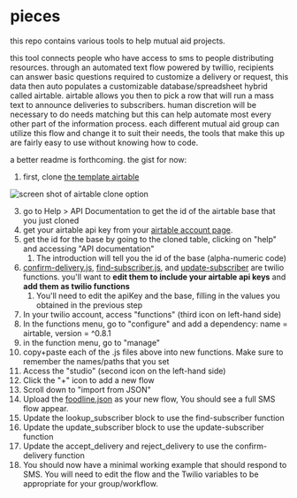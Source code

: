 # pieces

this repo contains various tools to help mutual aid projects.
 
this tool connects people who have access to sms to people distributing resources. through an automated text flow powered by twillio, recipients can answer basic questions required to customize a delivery or request, this data then auto populates a customizable database/spreadsheet hybrid called airtable. airtable allows you then to pick a row that will run a mass text to announce deliveries to subscribers. human discretion will be necessary to do needs matching but this can help automate most every other part of the information process. each different mutual aid group can utilize this flow and change it to suit their needs, the tools that make this up are fairly easy to use without knowing how to code.

a better readme is forthcoming. the gist for now:

1. first, clone [the template airtable](https://airtable.com/shrQ11TVOeT0oCXxo)

![screen shot of airtable clone option](Screen%20Shot%202020-05-13%20at%2010.23.31%20PM.png)

3. go to Help > API Documentation to get the id of the airtable base that you just cloned
4. get your airtable api key from your [airtable account page](https://airtable.com/account).
5. get the id for the base by going to the cloned table, clicking on "help" and accessing "API documentation"
    1. The introduction will tell you the id of the base (alpha-numeric code)
5. [confirm-delivery.js](confirm-delivery.js), [find-subscriber.js](find-subscriber.js), and [update-subscriber](update-subscriber.js) are twilio functions. you'll want to **edit them to include your airtable api keys** and **add them as twilio functions**
    1. You'll need to edit the apiKey and the base, filling in the values you obtained in the previous step 
10. In your twilio account, access "functions" (third icon on left-hand side)
11. In the functions menu, go to "configure" and add a dependency: name = airtable, version = ^0.8.1
12. in the function menu, go to "manage"
13. copy+paste each of the .js files above into new functions.  Make sure to remember the names/paths that you set
14. Access the "studio" (second icon on the left-hand side)
15. Click the "+" icon to add a new flow
16. Scroll down to "import from JSON"
17. Upload the [foodline.json](foodline.json) as your new flow, You should see a full SMS flow appear.
18. Update the lookup_subscriber block to use the find-subscriber function
19. Update the update_subscriber block to use the update-subscriber function
20. Update the accept_delivery and reject_delivery to use the confirm-delivery function
21. You should now have a minimal working example that should respond to SMS.  You will need to edit the flow and the Twilio variables to be appropriate for your group/workflow.   
